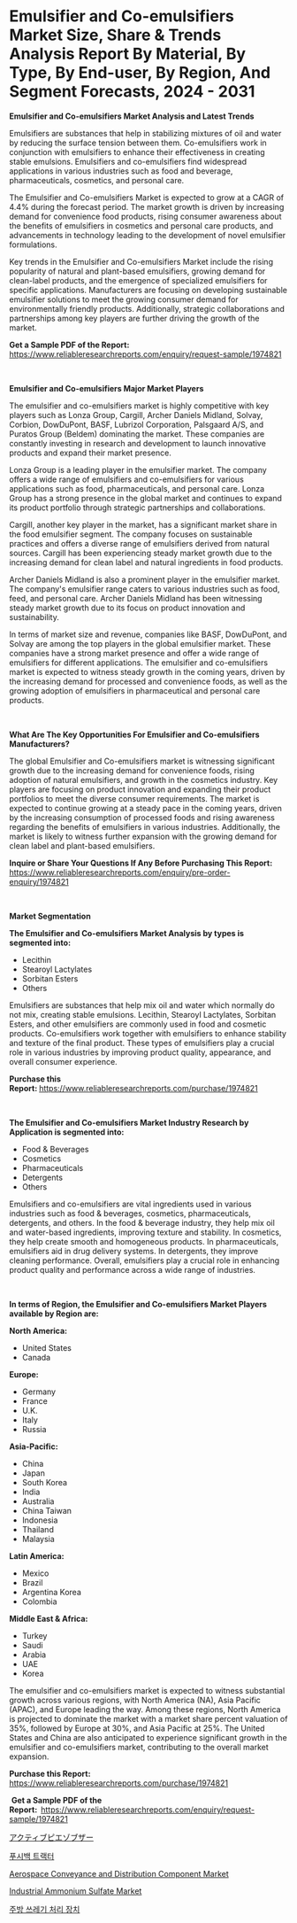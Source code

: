 <p><h1>Emulsifier and Co-emulsifiers Market Size, Share & Trends Analysis Report By Material, By Type, By End-user, By Region, And Segment Forecasts, 2024 - 2031</h1></p><p><strong>Emulsifier and Co-emulsifiers Market Analysis and Latest Trends</strong></p>
<p><p>Emulsifiers are substances that help in stabilizing mixtures of oil and water by reducing the surface tension between them. Co-emulsifiers work in conjunction with emulsifiers to enhance their effectiveness in creating stable emulsions. Emulsifiers and co-emulsifiers find widespread applications in various industries such as food and beverage, pharmaceuticals, cosmetics, and personal care.</p><p>The Emulsifier and Co-emulsifiers Market is expected to grow at a CAGR of 4.4% during the forecast period. The market growth is driven by increasing demand for convenience food products, rising consumer awareness about the benefits of emulsifiers in cosmetics and personal care products, and advancements in technology leading to the development of novel emulsifier formulations.</p><p>Key trends in the Emulsifier and Co-emulsifiers Market include the rising popularity of natural and plant-based emulsifiers, growing demand for clean-label products, and the emergence of specialized emulsifiers for specific applications. Manufacturers are focusing on developing sustainable emulsifier solutions to meet the growing consumer demand for environmentally friendly products. Additionally, strategic collaborations and partnerships among key players are further driving the growth of the market.</p></p>
<p><strong>Get a Sample PDF of the Report:&nbsp;</strong> <a href="https://www.reliableresearchreports.com/enquiry/request-sample/1974821">https://www.reliableresearchreports.com/enquiry/request-sample/1974821</a></p>
<p>&nbsp;</p>
<p><strong>Emulsifier and Co-emulsifiers Major Market Players</strong></p>
<p><p>The emulsifier and co-emulsifiers market is highly competitive with key players such as Lonza Group, Cargill, Archer Daniels Midland, Solvay, Corbion, DowDuPont, BASF, Lubrizol Corporation, Palsgaard A/S, and Puratos Group (Beldem) dominating the market. These companies are constantly investing in research and development to launch innovative products and expand their market presence.</p><p>Lonza Group is a leading player in the emulsifier market. The company offers a wide range of emulsifiers and co-emulsifiers for various applications such as food, pharmaceuticals, and personal care. Lonza Group has a strong presence in the global market and continues to expand its product portfolio through strategic partnerships and collaborations.</p><p>Cargill, another key player in the market, has a significant market share in the food emulsifier segment. The company focuses on sustainable practices and offers a diverse range of emulsifiers derived from natural sources. Cargill has been experiencing steady market growth due to the increasing demand for clean label and natural ingredients in food products.</p><p>Archer Daniels Midland is also a prominent player in the emulsifier market. The company's emulsifier range caters to various industries such as food, feed, and personal care. Archer Daniels Midland has been witnessing steady market growth due to its focus on product innovation and sustainability.</p><p>In terms of market size and revenue, companies like BASF, DowDuPont, and Solvay are among the top players in the global emulsifier market. These companies have a strong market presence and offer a wide range of emulsifiers for different applications. The emulsifier and co-emulsifiers market is expected to witness steady growth in the coming years, driven by the increasing demand for processed and convenience foods, as well as the growing adoption of emulsifiers in pharmaceutical and personal care products.</p></p>
<p>&nbsp;</p>
<p><strong>What Are The Key Opportunities For Emulsifier and Co-emulsifiers Manufacturers?</strong></p>
<p><p>The global Emulsifier and Co-emulsifiers market is witnessing significant growth due to the increasing demand for convenience foods, rising adoption of natural emulsifiers, and growth in the cosmetics industry. Key players are focusing on product innovation and expanding their product portfolios to meet the diverse consumer requirements. The market is expected to continue growing at a steady pace in the coming years, driven by the increasing consumption of processed foods and rising awareness regarding the benefits of emulsifiers in various industries. Additionally, the market is likely to witness further expansion with the growing demand for clean label and plant-based emulsifiers.</p></p>
<p><strong>Inquire or Share Your Questions If Any Before Purchasing This Report:</strong> <a href="https://www.reliableresearchreports.com/enquiry/pre-order-enquiry/1974821">https://www.reliableresearchreports.com/enquiry/pre-order-enquiry/1974821</a></p>
<p>&nbsp;</p>
<p><strong>Market Segmentation</strong></p>
<p><strong>The Emulsifier and Co-emulsifiers Market Analysis by types is segmented into:</strong></p>
<p><ul><li>Lecithin</li><li>Stearoyl Lactylates</li><li>Sorbitan Esters</li><li>Others</li></ul></p>
<p><p>Emulsifiers are substances that help mix oil and water which normally do not mix, creating stable emulsions. Lecithin, Stearoyl Lactylates, Sorbitan Esters, and other emulsifiers are commonly used in food and cosmetic products. Co-emulsifiers work together with emulsifiers to enhance stability and texture of the final product. These types of emulsifiers play a crucial role in various industries by improving product quality, appearance, and overall consumer experience.</p></p>
<p><strong>Purchase this Report:&nbsp;</strong><a href="https://www.reliableresearchreports.com/purchase/1974821">https://www.reliableresearchreports.com/purchase/1974821</a></p>
<p>&nbsp;</p>
<p><strong>The Emulsifier and Co-emulsifiers Market Industry Research by Application is segmented into:</strong></p>
<p><ul><li>Food & Beverages</li><li>Cosmetics</li><li>Pharmaceuticals</li><li>Detergents</li><li>Others</li></ul></p>
<p><p>Emulsifiers and co-emulsifiers are vital ingredients used in various industries such as food & beverages, cosmetics, pharmaceuticals, detergents, and others. In the food & beverage industry, they help mix oil and water-based ingredients, improving texture and stability. In cosmetics, they help create smooth and homogeneous products. In pharmaceuticals, emulsifiers aid in drug delivery systems. In detergents, they improve cleaning performance. Overall, emulsifiers play a crucial role in enhancing product quality and performance across a wide range of industries.</p></p>
<p>&nbsp;</p>
<p><strong>In terms of Region, the Emulsifier and Co-emulsifiers Market Players available by Region are:</strong></p>
<p>
    <p> <strong> North America: </strong>
        <ul>
            <li>United States</li>
            <li>Canada</li>
        </ul>
        </p> 
    <p> <strong> Europe: </strong>
        <ul>
            <li>Germany</li>
            <li>France</li>
            <li>U.K.</li>
            <li>Italy</li>
            <li>Russia</li>
        </ul>
        </p> 
    <p> <strong> Asia-Pacific: </strong>
        <ul>
            <li>China</li>
            <li>Japan</li>
            <li>South Korea</li>
            <li>India</li>
            <li>Australia</li>
            <li>China Taiwan</li>
            <li>Indonesia</li>
            <li>Thailand</li>
            <li>Malaysia</li>
        </ul>
        </p> 
    <p> <strong> Latin America: </strong>
        <ul>
            <li>Mexico</li>
            <li>Brazil</li>
            <li>Argentina Korea</li>
            <li>Colombia</li>
        </ul>
        </p> 
    <p> <strong> Middle East & Africa: </strong>
        <ul>
            <li>Turkey</li>
            <li>Saudi</li>
            <li>Arabia</li>
            <li>UAE</li>
            <li>Korea</li>
        </ul>
    </p>
    </p>
<p><p>The emulsifier and co-emulsifiers market is expected to witness substantial growth across various regions, with North America (NA), Asia Pacific (APAC), and Europe leading the way. Among these regions, North America is projected to dominate the market with a market share percent valuation of 35%, followed by Europe at 30%, and Asia Pacific at 25%. The United States and China are also anticipated to experience significant growth in the emulsifier and co-emulsifiers market, contributing to the overall market expansion.</p></p>
<p><strong>Purchase this Report: </strong><a href="https://www.reliableresearchreports.com/purchase/1974821">https://www.reliableresearchreports.com/purchase/1974821</a></p>
<p>&nbsp;<strong>Get a Sample PDF of the Report:&nbsp;&nbsp;</strong><a href="https://www.reliableresearchreports.com/enquiry/request-sample/1974821">https://www.reliableresearchreports.com/enquiry/request-sample/1974821</a></p>
<p><strong></strong></p>
<p><p><a href="https://github.com/hwbcz413288296/Market-Research-Report-List-1/blob/main/20960512195.md">アクティブピエゾブザー</a></p><p><a href="https://github.com/bunxhcci35271755/Market-Research-Report-List-1/blob/main/95685771856.md">푸시백 트랙터</a></p><p><a href="https://issuu.com/reportprime-2/docs/aerospace-conveyance-and-distribution-component-ma">Aerospace Conveyance and Distribution Component Market</a></p><p><a href="https://github.com/derrinmiltonellis35gcl/Market-Research-Report-List-1/blob/main/industrial-ammonium-sulfate-market.md">Industrial Ammonium Sulfate Market</a></p><p><a href="https://github.com/fredrickeglers/Market-Research-Report-List-1/blob/main/74289081857.md">주방 쓰레기 처리 장치</a></p></p>